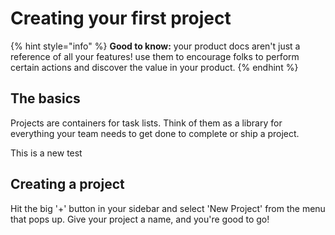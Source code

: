 # Creating your first project

{% hint style="info" %}
**Good to know:** your product docs aren't just a reference of all your features! use them to encourage folks to perform certain actions and discover the value in your product.
{% endhint %}

## The basics

Projects are containers for task lists. Think of them as a library for everything your team needs to get done to complete or ship a project.



This is a new test



## Creating a project

Hit the big '+' button in your sidebar and select 'New Project' from the menu that pops up. Give your project a name, and you're good to go!
